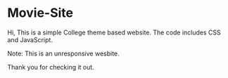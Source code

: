 # Movie-Site

Hi, This is a simple College theme based website. The code includes CSS and  JavaScript.

Note: This is an unresponsive wesbite. 

Thank you for checking it out.
